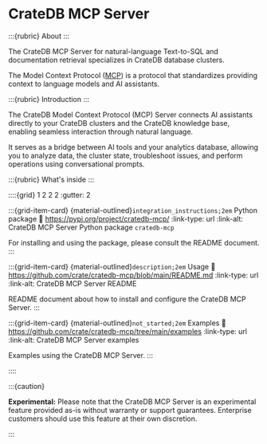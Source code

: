 # CrateDB MCP Server

:::{rubric} About
:::

The CrateDB MCP Server for natural-language Text-to-SQL and documentation
retrieval specializes in CrateDB database clusters.

The Model Context Protocol ([MCP]) is a protocol that standardizes providing
context to language models and AI assistants.

:::{rubric} Introduction
:::

The CrateDB Model Context Protocol (MCP) Server connects AI assistants directly
to your CrateDB clusters and the CrateDB knowledge base, enabling seamless
interaction through natural language.

It serves as a bridge between AI tools and your analytics database,
allowing you to analyze data, the cluster state, troubleshoot issues, and
perform operations using conversational prompts.

:::{rubric} What's inside
:::

::::{grid} 1 2 2 2
:gutter: 2

:::{grid-item-card} {material-outlined}`integration_instructions;2em` Python package
:link: https://pypi.org/project/cratedb-mcp/
:link-type: url
:link-alt: CrateDB MCP Server Python package `cratedb-mcp`

For installing and using the package, please consult the README
document.
:::

:::{grid-item-card} {material-outlined}`description;2em` Usage
:link: https://github.com/crate/cratedb-mcp/blob/main/README.md
:link-type: url
:link-alt: CrateDB MCP Server README

README document about how to install and configure the CrateDB MCP Server.
:::

:::{grid-item-card} {material-outlined}`not_started;2em` Examples
:link: https://github.com/crate/cratedb-mcp/tree/main/examples
:link-type: url
:link-alt: CrateDB MCP Server examples

Examples using the CrateDB MCP Server.
:::

::::


:::{caution}

**Experimental:** Please note that the CrateDB MCP Server is an experimental
feature provided as-is without warranty or support guarantees. Enterprise
customers should use this feature at their own discretion.

:::

[MCP]: https://modelcontextprotocol.io/
